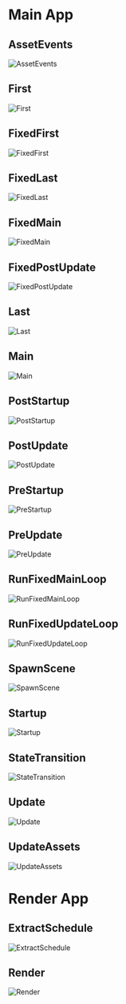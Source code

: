 # Main App

## AssetEvents

<picture>
<source media="(prefers-color-scheme: dark)" srcset="https://raw.githubusercontent.com/jakobhellermann/bevy_mod_debugdump/main/docs/schedule/dark/schedule_AssetEvents.dot.svg">
<img alt="AssetEvents" src="https://raw.githubusercontent.com/jakobhellermann/bevy_mod_debugdump/main/docs/schedule/light/schedule_AssetEvents.dot.svg">
</picture>

## First

<picture>
<source media="(prefers-color-scheme: dark)" srcset="https://raw.githubusercontent.com/jakobhellermann/bevy_mod_debugdump/main/docs/schedule/dark/schedule_First.dot.svg">
<img alt="First" src="https://raw.githubusercontent.com/jakobhellermann/bevy_mod_debugdump/main/docs/schedule/light/schedule_First.dot.svg">
</picture>

## FixedFirst

<picture>
<source media="(prefers-color-scheme: dark)" srcset="https://raw.githubusercontent.com/jakobhellermann/bevy_mod_debugdump/main/docs/schedule/dark/schedule_FixedFirst.dot.svg">
<img alt="FixedFirst" src="https://raw.githubusercontent.com/jakobhellermann/bevy_mod_debugdump/main/docs/schedule/light/schedule_FixedFirst.dot.svg">
</picture>

## FixedLast

<picture>
<source media="(prefers-color-scheme: dark)" srcset="https://raw.githubusercontent.com/jakobhellermann/bevy_mod_debugdump/main/docs/schedule/dark/schedule_FixedLast.dot.svg">
<img alt="FixedLast" src="https://raw.githubusercontent.com/jakobhellermann/bevy_mod_debugdump/main/docs/schedule/light/schedule_FixedLast.dot.svg">
</picture>

## FixedMain

<picture>
<source media="(prefers-color-scheme: dark)" srcset="https://raw.githubusercontent.com/jakobhellermann/bevy_mod_debugdump/main/docs/schedule/dark/schedule_FixedMain.dot.svg">
<img alt="FixedMain" src="https://raw.githubusercontent.com/jakobhellermann/bevy_mod_debugdump/main/docs/schedule/light/schedule_FixedMain.dot.svg">
</picture>

## FixedPostUpdate

<picture>
<source media="(prefers-color-scheme: dark)" srcset="https://raw.githubusercontent.com/jakobhellermann/bevy_mod_debugdump/main/docs/schedule/dark/schedule_FixedPostUpdate.dot.svg">
<img alt="FixedPostUpdate" src="https://raw.githubusercontent.com/jakobhellermann/bevy_mod_debugdump/main/docs/schedule/light/schedule_FixedPostUpdate.dot.svg">
</picture>

## Last

<picture>
<source media="(prefers-color-scheme: dark)" srcset="https://raw.githubusercontent.com/jakobhellermann/bevy_mod_debugdump/main/docs/schedule/dark/schedule_Last.dot.svg">
<img alt="Last" src="https://raw.githubusercontent.com/jakobhellermann/bevy_mod_debugdump/main/docs/schedule/light/schedule_Last.dot.svg">
</picture>

## Main

<picture>
<source media="(prefers-color-scheme: dark)" srcset="https://raw.githubusercontent.com/jakobhellermann/bevy_mod_debugdump/main/docs/schedule/dark/schedule_Main.dot.svg">
<img alt="Main" src="https://raw.githubusercontent.com/jakobhellermann/bevy_mod_debugdump/main/docs/schedule/light/schedule_Main.dot.svg">
</picture>

## PostStartup

<picture>
<source media="(prefers-color-scheme: dark)" srcset="https://raw.githubusercontent.com/jakobhellermann/bevy_mod_debugdump/main/docs/schedule/dark/schedule_PostStartup.dot.svg">
<img alt="PostStartup" src="https://raw.githubusercontent.com/jakobhellermann/bevy_mod_debugdump/main/docs/schedule/light/schedule_PostStartup.dot.svg">
</picture>

## PostUpdate

<picture>
<source media="(prefers-color-scheme: dark)" srcset="https://raw.githubusercontent.com/jakobhellermann/bevy_mod_debugdump/main/docs/schedule/dark/schedule_PostUpdate.dot.svg">
<img alt="PostUpdate" src="https://raw.githubusercontent.com/jakobhellermann/bevy_mod_debugdump/main/docs/schedule/light/schedule_PostUpdate.dot.svg">
</picture>

## PreStartup

<picture>
<source media="(prefers-color-scheme: dark)" srcset="https://raw.githubusercontent.com/jakobhellermann/bevy_mod_debugdump/main/docs/schedule/dark/schedule_PreStartup.dot.svg">
<img alt="PreStartup" src="https://raw.githubusercontent.com/jakobhellermann/bevy_mod_debugdump/main/docs/schedule/light/schedule_PreStartup.dot.svg">
</picture>

## PreUpdate

<picture>
<source media="(prefers-color-scheme: dark)" srcset="https://raw.githubusercontent.com/jakobhellermann/bevy_mod_debugdump/main/docs/schedule/dark/schedule_PreUpdate.dot.svg">
<img alt="PreUpdate" src="https://raw.githubusercontent.com/jakobhellermann/bevy_mod_debugdump/main/docs/schedule/light/schedule_PreUpdate.dot.svg">
</picture>

## RunFixedMainLoop

<picture>
<source media="(prefers-color-scheme: dark)" srcset="https://raw.githubusercontent.com/jakobhellermann/bevy_mod_debugdump/main/docs/schedule/dark/schedule_RunFixedMainLoop.dot.svg">
<img alt="RunFixedMainLoop" src="https://raw.githubusercontent.com/jakobhellermann/bevy_mod_debugdump/main/docs/schedule/light/schedule_RunFixedMainLoop.dot.svg">
</picture>

## RunFixedUpdateLoop

<picture>
<source media="(prefers-color-scheme: dark)" srcset="https://raw.githubusercontent.com/jakobhellermann/bevy_mod_debugdump/main/docs/schedule/dark/schedule_RunFixedUpdateLoop.dot.svg">
<img alt="RunFixedUpdateLoop" src="https://raw.githubusercontent.com/jakobhellermann/bevy_mod_debugdump/main/docs/schedule/light/schedule_RunFixedUpdateLoop.dot.svg">
</picture>

## SpawnScene

<picture>
<source media="(prefers-color-scheme: dark)" srcset="https://raw.githubusercontent.com/jakobhellermann/bevy_mod_debugdump/main/docs/schedule/dark/schedule_SpawnScene.dot.svg">
<img alt="SpawnScene" src="https://raw.githubusercontent.com/jakobhellermann/bevy_mod_debugdump/main/docs/schedule/light/schedule_SpawnScene.dot.svg">
</picture>

## Startup

<picture>
<source media="(prefers-color-scheme: dark)" srcset="https://raw.githubusercontent.com/jakobhellermann/bevy_mod_debugdump/main/docs/schedule/dark/schedule_Startup.dot.svg">
<img alt="Startup" src="https://raw.githubusercontent.com/jakobhellermann/bevy_mod_debugdump/main/docs/schedule/light/schedule_Startup.dot.svg">
</picture>

## StateTransition

<picture>
<source media="(prefers-color-scheme: dark)" srcset="https://raw.githubusercontent.com/jakobhellermann/bevy_mod_debugdump/main/docs/schedule/dark/schedule_StateTransition.dot.svg">
<img alt="StateTransition" src="https://raw.githubusercontent.com/jakobhellermann/bevy_mod_debugdump/main/docs/schedule/light/schedule_StateTransition.dot.svg">
</picture>

## Update

<picture>
<source media="(prefers-color-scheme: dark)" srcset="https://raw.githubusercontent.com/jakobhellermann/bevy_mod_debugdump/main/docs/schedule/dark/schedule_Update.dot.svg">
<img alt="Update" src="https://raw.githubusercontent.com/jakobhellermann/bevy_mod_debugdump/main/docs/schedule/light/schedule_Update.dot.svg">
</picture>

## UpdateAssets

<picture>
<source media="(prefers-color-scheme: dark)" srcset="https://raw.githubusercontent.com/jakobhellermann/bevy_mod_debugdump/main/docs/schedule/dark/schedule_UpdateAssets.dot.svg">
<img alt="UpdateAssets" src="https://raw.githubusercontent.com/jakobhellermann/bevy_mod_debugdump/main/docs/schedule/light/schedule_UpdateAssets.dot.svg">
</picture>

# Render App

## ExtractSchedule

<picture>
<source media="(prefers-color-scheme: dark)" srcset="https://raw.githubusercontent.com/jakobhellermann/bevy_mod_debugdump/main/docs/schedule/dark/render_schedule_ExtractSchedule.dot.svg">
<img alt="ExtractSchedule" src="https://raw.githubusercontent.com/jakobhellermann/bevy_mod_debugdump/main/docs/schedule/light/render_schedule_ExtractSchedule.dot.svg">
</picture>

## Render

<picture>
<source media="(prefers-color-scheme: dark)" srcset="https://raw.githubusercontent.com/jakobhellermann/bevy_mod_debugdump/main/docs/schedule/dark/render_schedule_Render.dot.svg">
<img alt="Render" src="https://raw.githubusercontent.com/jakobhellermann/bevy_mod_debugdump/main/docs/schedule/light/render_schedule_Render.dot.svg">
</picture>

